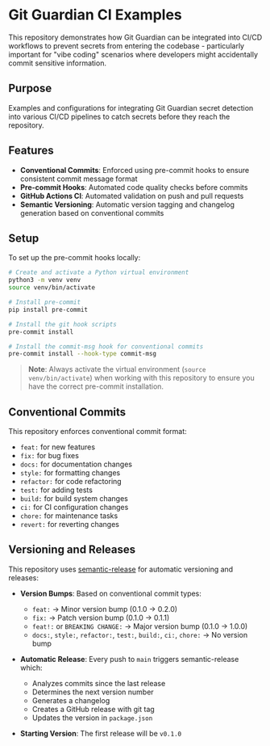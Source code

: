 # Git Guardian CI Examples

This repository demonstrates how Git Guardian can be integrated into CI/CD workflows to prevent secrets from entering the codebase - particularly important for "vibe coding" scenarios where developers might accidentally commit sensitive information.

## Purpose

Examples and configurations for integrating Git Guardian secret detection into various CI/CD pipelines to catch secrets before they reach the repository.

## Features

- **Conventional Commits**: Enforced using pre-commit hooks to ensure consistent commit message format
- **Pre-commit Hooks**: Automated code quality checks before commits
- **GitHub Actions CI**: Automated validation on push and pull requests
- **Semantic Versioning**: Automatic version tagging and changelog generation based on conventional commits

## Setup

To set up the pre-commit hooks locally:

```bash
# Create and activate a Python virtual environment
python3 -m venv venv
source venv/bin/activate

# Install pre-commit
pip install pre-commit

# Install the git hook scripts
pre-commit install

# Install the commit-msg hook for conventional commits
pre-commit install --hook-type commit-msg
```

> **Note**: Always activate the virtual environment (`source venv/bin/activate`) when working with this repository to ensure you have the correct pre-commit installation.

## Conventional Commits

This repository enforces conventional commit format:
- `feat:` for new features
- `fix:` for bug fixes
- `docs:` for documentation changes
- `style:` for formatting changes
- `refactor:` for code refactoring
- `test:` for adding tests
- `build:` for build system changes
- `ci:` for CI configuration changes
- `chore:` for maintenance tasks
- `revert:` for reverting changes

## Versioning and Releases

This repository uses [semantic-release](https://semantic-release.gitbook.io/) for automatic versioning and releases:

- **Version Bumps**: Based on conventional commit types:
  - `feat:` → Minor version bump (0.1.0 → 0.2.0)
  - `fix:` → Patch version bump (0.1.0 → 0.1.1)
  - `feat!:` or `BREAKING CHANGE:` → Major version bump (0.1.0 → 1.0.0)
  - `docs:`, `style:`, `refactor:`, `test:`, `build:`, `ci:`, `chore:` → No version bump

- **Automatic Release**: Every push to `main` triggers semantic-release which:
  - Analyzes commits since the last release
  - Determines the next version number
  - Generates a changelog
  - Creates a GitHub release with git tag
  - Updates the version in `package.json`

- **Starting Version**: The first release will be `v0.1.0`
